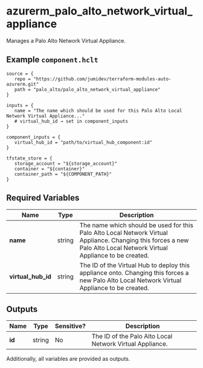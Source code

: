 # azurerm_palo_alto_network_virtual_appliance

Manages a Palo Alto Network Virtual Appliance.

## Example `component.hclt`

```hcl
source = {
   repo = "https://github.com/jumidev/terraform-modules-auto-azurerm.git"   
   path = "palo_alto/palo_alto_network_virtual_appliance"   
}

inputs = {
   name = "The name which should be used for this Palo Alto Local Network Virtual Appliance..."   
   # virtual_hub_id → set in component_inputs
}

component_inputs = {
   virtual_hub_id = "path/to/virtual_hub_component:id"   
}

tfstate_store = {
   storage_account = "${storage_account}"   
   container = "${container}"   
   container_path = "${COMPONENT_PATH}"   
}

```

## Required Variables

| Name | Type |  Description |
| ---- | --------- |  ----------- |
| **name** | string |  The name which should be used for this Palo Alto Local Network Virtual Appliance. Changing this forces a new Palo Alto Local Network Virtual Appliance to be created. | 
| **virtual_hub_id** | string |  The ID of the Virtual Hub to deploy this appliance onto. Changing this forces a new Palo Alto Local Network Virtual Appliance to be created. | 



## Outputs

| Name | Type | Sensitive? | Description |
| ---- | ---- | --------- | --------- |
| **id** | string | No  | The ID of the Palo Alto Local Network Virtual Appliance. | 

Additionally, all variables are provided as outputs.
